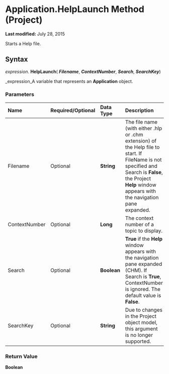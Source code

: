 
# Application.HelpLaunch Method (Project)

 **Last modified:** July 28, 2015

Starts a Help file.

## Syntax

 _expression_. **HelpLaunch**( **_Filename_**,  **_ContextNumber_**,  **_Search_**,  **_SearchKey_**)

 _expression_A variable that represents an  **Application** object.


### Parameters



|**Name**|**Required/Optional**|**Data Type**|**Description**|
|:-----|:-----|:-----|:-----|
|Filename|Optional| **String**|The file name (with either .hlp or .chm extension) of the Help file to start. If FileName is not specified and Search is  **False**, the Project  **Help** window appears with the navigation pane expanded.|
|ContextNumber|Optional| **Long**|The context number of a topic to display.|
|Search|Optional| **Boolean**| **True** if the **Help** window appears with the navigation pane expanded (CHM). If Search is **True**, ContextNumber is ignored. The default value is  **False**.|
|SearchKey|Optional| **String**|Due to changes in the Project object model, this argument is no longer supported.|

### Return Value

 **Boolean**

